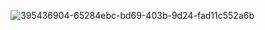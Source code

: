 ![395436904-65284ebc-bd69-403b-9d24-fad11c552a6b](https://github.com/user-attachments/assets/00383d22-a536-434b-990d-c1307d75c1a3)
